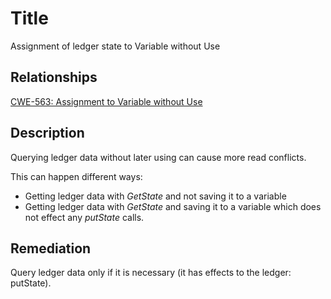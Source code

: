 # Title 
Assignment of ledger state to Variable without Use

## Relationships 
[CWE-563: Assignment to Variable without Use](https://cwe.mitre.org/data/definitions/563.html)

## Description  
Querying ledger data without later using can cause more read conflicts. 

This can happen different ways:
 - Getting ledger data with *GetState* and not saving it to a variable
 - Getting ledger data with *GetState* and saving it to a variable which does not effect any *putState* calls.

## Remediation
Query ledger data only if it is necessary (it has effects to the ledger: putState).
